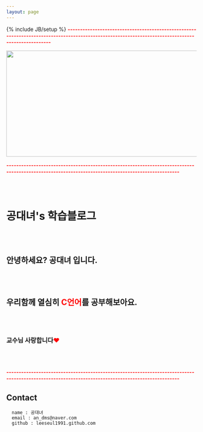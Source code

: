 ```yaml
---
layout: page
---
```

{% include JB/setup %}
<font color="red"><b>--------------------------------------------------------------------------------------------------------------------------------------------------</b></font>

<img src="http://cfile23.uf.tistory.com/image/172A0B3950641DAB264C91" width = "825" height = "280">

<font color="red"><b>--------------------------------------------------------------------------------------------------------------------------------------------------</b></font>
<div>

<br></br>
<h1>  공대녀's 학습블로그 </h1>
<br></br>
<h2>     안녕하세요? 공대녀 입니다.</h2>
<br></br>
<h2>     우리함께 열심히 <font color="red"><b>C언어</b></font>를 공부해보아요.</h2>
<br></br>
<h3>     교수님 사랑합니다<font color="red">♥</font></h3>
<br></br>
</div>

<font color="red"><b>--------------------------------------------------------------------------------------------------------------------------------------------------</b></font>
## Contact
      name : 공대녀
      email : an_dms@naver.com
      github : leeseul1991.github.com


